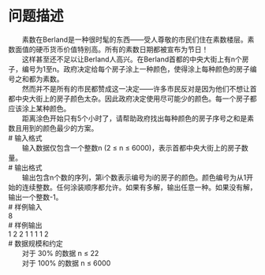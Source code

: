<div id="pcont1" style="margin-top:20px; display:block;">

# 问题描述

<div class="pdcont">　　素数在Berland是一种很时髦的东西——受人尊敬的市民们住在素数楼层。素数面值的硬币货币价值特别高。所有的素数日期都被宣布为节日！<br/>
　　这样甚至还不足以让Berland人高兴。在Berland首都的中央大街上有n个房子，编号为1至n。政府决定给每个房子涂上一种颜色，使得涂上每种颜色的房子编号之和都为素数。<br/>
　　然而并不是所有的市民都赞成这一决定——许多市民反对是因为他们不想让首都中央大街上的房子颜色太杂。因此政府决定使用尽可能少的颜色。每一个房子都应该涂上某种颜色。<br/>
　　距离涂色开始只有5个小时了，请帮助政府找出每种颜色的房子序号之和是素数且用到的颜色最少的方案。</div>
# 输入格式

<div class="pdcont">　　输入数据仅包含一个整数n (2 ≤ n ≤ 6000)，表示首都中央大街上的房子数量。</div>
# 输出格式

<div class="pdcont">　　输出包含n个数的序列，第i个数表示编号为i的房子的颜色。颜色编号为从1开始的连续整数。任何涂装顺序都允许。如果有多解，输出任意一种。如果没有解，输出一个整数-1。</div>
# 样例输入

<div class="pddata">8</div>
# 样例输出

<div class="pddata">1 2 2 1 1 1 1 2</div>
# 数据规模和约定

<div class="pdcont">　　对于 30% 的数据 n ≤ 22<br/>
　　对于 100% 的数据 n ≤ 6000</div>

</div>